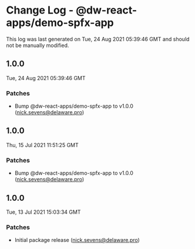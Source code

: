 # Change Log - @dw-react-apps/demo-spfx-app

This log was last generated on Tue, 24 Aug 2021 05:39:46 GMT and should not be manually modified.

<!-- Start content -->

## 1.0.0

Tue, 24 Aug 2021 05:39:46 GMT

### Patches

- Bump @dw-react-apps/demo-spfx-app to v1.0.0 (nick.sevens@delaware.pro)

## 1.0.0

Thu, 15 Jul 2021 11:51:25 GMT

### Patches

- Bump @dw-react-apps/demo-spfx-app to v1.0.0 (nick.sevens@delaware.pro)

## 1.0.0

Tue, 13 Jul 2021 15:03:34 GMT

### Patches

- Initial package release (nick.sevens@delaware.pro)
